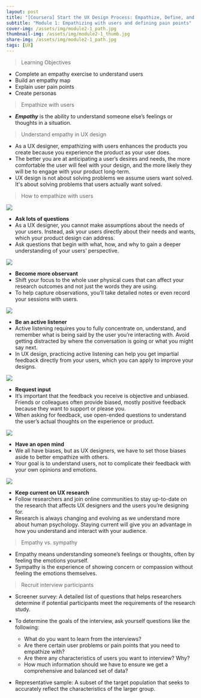 ```yaml
---
layout: post
title: "[Coursera] Start the UX Design Process: Empathize, Define, and Ideate 2-1"
subtitle: "Module 1: Empathizing with users and defining pain points"
cover-img: /assets/img/module2-1_path.jpg
thumbnail-img: /assets/img/module2-1_thumb.jpg
share-img: /assets/img/module2-1_path.jpg
tags: [UX]
--- 
```


> Learning Objectives
- Complete an empathy exercise to understand users
- Build an empathy map
- Explain user pain points
- Create personas

> Empathize with users

- ***Empathy*** is the ability to understand someone else’s feelings or thoughts in a situation. 

> Understand empathy in UX design

- As a UX designer, empathizing with users enhances the products you create because you experience the product as your user does.
- The better you are at anticipating a user’s desires and needs, the more comfortable the user will feel with your design, and the more likely they will be to engage with your product long-term.
- UX design is not about solving problems we assume users want solved. It's about solving problems that users actually want solved.

> How to empathize with users

![](https://velog.velcdn.com/images/erica990604/post/fb6aea5c-1c4f-42d2-962b-712177f038ba/image.jpeg)
- **Ask lots of questions**
- As a UX designer, you cannot make assumptions about the needs of your users. Instead, ask your users directly about their needs and wants, which your product design can address. 
- Ask questions that begin with what, how, and why to gain a deeper understanding of your users’ perspective.

![](https://velog.velcdn.com/images/erica990604/post/4b78dccc-47ad-4c9d-b381-f47e01fe78a3/image.png)
- **Become more observant**
- Shift your focus to the whole user physical cues that can affect your research outcomes and not just the words they are using. 
- To help capture observations, you’ll take detailed notes or even record your sessions with users.

![](https://velog.velcdn.com/images/erica990604/post/eb0d3698-c532-4efa-a5f1-415ead614a8d/image.png)
- **Be an active listener**
- Active listening requires you to fully concentrate on, understand, and remember what is being said by the user you’re interacting with. Avoid getting distracted by where the conversation is going or what you might say next. 
- In UX design, practicing active listening can help you get impartial feedback directly from your users, which you can apply to improve your designs.

![](https://velog.velcdn.com/images/erica990604/post/8edcbf85-93f2-4c75-b112-a4da46491dba/image.png)
- **Request input**
- It’s important that the feedback you receive is objective and unbiased. Friends or colleagues often provide biased, mostly positive feedback because they want to support or please you.
- When asking for feedback, use open-ended questions to understand the user’s actual thoughts on the experience or product.

![](https://velog.velcdn.com/images/erica990604/post/ef3c68bf-6a28-4b04-9e99-22444199221d/image.png)
- **Have an open mind**
- We all have biases, but as UX designers, we have to set those biases aside to better empathize with others. 
- Your goal is to understand users, not to complicate their feedback with your own opinions and emotions.

![](https://velog.velcdn.com/images/erica990604/post/6767d93a-947f-4681-a3ae-7082311abd32/image.png)
- **Keep current on UX research**
- Follow researchers and join online communities to stay up-to-date on the research that affects UX designers and the users you’re designing for. 
- Research is always changing and evolving as we understand more about human psychology. Staying current will give you an advantage in how you understand and interact with your audience. 

> Empathy vs. sympathy 

- Empathy means understanding someone’s feelings or thoughts, often by feeling the emotions yourself. 
- Sympathy is the experience of showing concern or compassion without feeling the emotions themselves. 

> Recruit interview participants

- Screener survey: A detailed list of questions that helps researchers determine if potential participants meet the requirements of the research study.

- To determine the goals of the interview, ask yourself questions like the following: 
	- What do you want to learn from the interviews? 
    - Are there certain user problems or pain points that you need to empathize with? 
	- Are there any characteristics of users you want to interview? Why? 
    - How much information should we have to ensure we get a comprehensive and balanced set of data?
    
- Representative sample: A subset of the target population that seeks to accurately reflect the characteristics of the larger group.